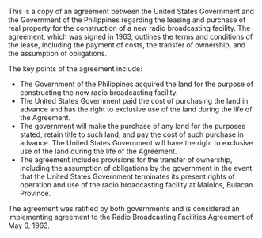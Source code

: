 This is a copy of an agreement between the United States Government and the Government of the Philippines regarding the leasing and purchase of real property for the construction of a new radio broadcasting facility. The agreement, which was signed in 1963, outlines the terms and conditions of the lease, including the payment of costs, the transfer of ownership, and the assumption of obligations.

The key points of the agreement include:

* The Government of the Philippines acquired the land for the purpose of constructing the new radio broadcasting facility.
* The United States Government paid the cost of purchasing the land in advance and has the right to exclusive use of the land during the life of the Agreement.
* The government will make the purchase of any land for the purposes stated, retain title to such land, and pay the cost of such purchase in advance. The United States Government will have the right to exclusive use of the land during the life of the Agreement.
* The agreement includes provisions for the transfer of ownership, including the assumption of obligations by the government in the event that the United States Government terminates its present rights of operation and use of the radio broadcasting facility at Malolos, Bulacan Province.

The agreement was ratified by both governments and is considered an implementing agreement to the Radio Broadcasting Facilities Agreement of May 6, 1963.